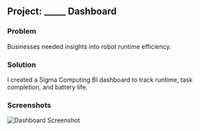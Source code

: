 ## Project: _____ Dashboard
### Problem
Businesses needed insights into robot runtime efficiency.

### Solution
I created a Sigma Computing BI dashboard to track runtime, task completion, and battery life.

### Screenshots
![Dashboard Screenshot](path/to/screenshot.jpg)
